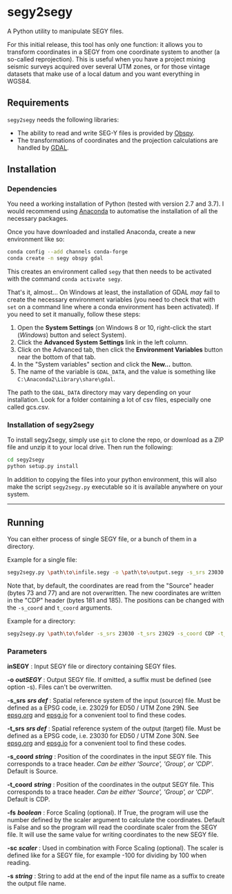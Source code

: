 # segy2segy

A Python utility to manipulate SEGY files.

For this initial release, this tool has only one function: it allows you to transform coordinates in a SEGY from one coordinate system to another (a so-called reprojection). This is useful when you have a project mixing seismic surveys acquired over several UTM zones, or for those vintage datasets that make use of a local datum and you want everything in WGS84.

## Requirements

`segy2segy` needs the following libraries:

- The ability to read and write SEG-Y files is provided by [Obspy](http://docs.obspy.org).
- The transformations of coordinates and the projection calculations are handled by [GDAL](http://www.gdal.org/).

## Installation

### Dependencies

You need a working installation of Python (tested with version 2.7 and 3.7). I would recommend using [Anaconda](https://www.continuum.io/downloads) to automatise the installation of all the necessary packages.

Once you have downloaded and installed Anaconda, create a new environment like so:

```bash
conda config --add channels conda-forge
conda create -n segy obspy gdal
```

This creates an environment called `segy` that then needs to be activated with the command `conda activate segy`.

That's it, almost... On Windows at least, the installation of GDAL *may* fail to create the necessary environment variables (you need to check that with `set` on a command line where a conda environment has been activated). If you need to set it manually, follow these steps:

  1. Open the **System Settings** (on Windows 8 or 10, right-click the start (*Windows*) button and select System).
  2. Click the **Advanced System Settings** link in the left column.
  3. Click on the Advanced tab, then click the **Environment Variables** button near the bottom of that tab.
  4. In the "System variables" section and click the **New...** button.
  5. The name of the variable is `GDAL_DATA`, and the value is something like `C:\Anaconda2\Library\share\gdal`.

The path to the `GDAL_DATA` directory may vary depending on your installation. Look for a folder containing a lot of csv files, especially one called gcs.csv.

### Installation of segy2segy

To install segy2segy, simply use `git` to clone the repo, or download as a ZIP file and unzip it to your local drive. Then run the following:

```bash
cd segy2segy
python setup.py install
```

In addition to copying the files into your python environment, this will also make the script `segy2segy.py` executable so it is available anywhere on your system.

----------

## Running

You can either process of single SEGY file, or a bunch of them in a directory.

Example for a single file:

```bash
segy2segy.py \path\to\infile.segy -o \path\to\output.segy -s_srs 23030 -t_srs 23029
```

Note that, by default, the coordinates are read from the "Source" header (bytes 73 and 77) and are not overwritten. The new coordinates are written in the "CDP" header (bytes 181 and 185). The positions can be changed with the `-s_coord` and `t_coord` arguments.

Example for a directory:

```bash
segy2segy.py \path\to\folder -s_srs 23030 -t_srs 23029 -s_coord CDP -t_coord Source -s _UTM29
```

### Parameters

**inSEGY** : Input SEGY file or directory containing SEGY files.

**-o** ***outSEGY*** : Output SEGY file. If omitted, a suffix must be defined (see option -s). Files can't be overwritten.

**-s_srs** ***srs def*** : Spatial reference system of the input (source) file. Must be defined as a EPSG code, i.e. 23029 for ED50 / UTM Zone 29N. See [epsg.org](http://www.epsg.org) and [epsg.io](http://epsg.io) for a convenient tool to find these codes.

**-t_srs** ***srs def*** : Spatial reference system of the output (target) file. Must be defined as a EPSG code, i.e. 23030 for ED50 / UTM Zone 30N. See [epsg.org](http://www.epsg.org) and [epsg.io](http://epsg.io) for a convenient tool to find these codes.

**-s_coord** ***string*** : Position of the coordinates in the input SEGY file. This corresponds to a trace header. *Can be either 'Source', 'Group', or 'CDP'*. Default is Source.

**-t_coord** ***string*** : Position of the coordinates in the output SEGY file. This corresponds to a trace header. *Can be either 'Source', 'Group', or 'CDP'*. Default is CDP.

**-fs** ***boolean*** : Force Scaling (optional). If True, the program will use the number defined by the scaler argument to calculate the coordinates. Default is False and so the program will read the coordinate scaler from the SEGY file. It will use the same value for writing coordinates to the new SEGY file.

**-sc** ***scaler*** : Used in combination with Force Scaling (optional). The scaler is defined like for a SEGY file, for example -100 for dividing by 100 when reading.

**-s** ***string*** : String to add at the end of the input file name as a suffix to create the output file name.
